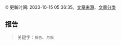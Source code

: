 :alarm_clock: 更新时间: 2023-10-15 05:36:35。[文章来源](/README.md)、[文章分类](/TAGS.md)

## 报告


> 关键字：`报告`、`月报`



